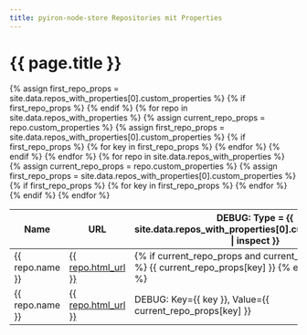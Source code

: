 ```yaml
---
title: pyiron-node-store Repositories mit Properties
---
```


<h1>{{ page.title }}</h1>

<table>
  <thead>
  <tr>
    <th>Name</th>
    <th>URL</th>
    <th>DEBUG: Type = {{ site.data.repos_with_properties[0].custom_properties | inspect }}</th>
    {% assign first_repo_props = site.data.repos_with_properties[0].custom_properties %}
    {% if first_repo_props %}
      {% endif %}
  </tr>
  </thead>
  <tbody>
    {% for repo in site.data.repos_with_properties %}
      <tr>
        <td>{{ repo.name }}</td>
        <td><a href="{{ repo.html_url }}">{{ repo.html_url }}</a></td>
        {% assign current_repo_props = repo.custom_properties %}
        {% assign first_repo_props = site.data.repos_with_properties[0].custom_properties %}
        {% if first_repo_props %}
          {% for key in first_repo_props %}
            <td>
              {% if current_repo_props and current_repo_props[key] %}
                {{ current_repo_props[key] }}
              {% else %}
                -
              {% endif %}
            </td>
          {% endfor %}
        {% endif %}
      </tr>
    {% endfor %}
  {% for repo in site.data.repos_with_properties %}
    <tr>
      <td>{{ repo.name }}</td>
      <td><a href="{{ repo.html_url }}">{{ repo.html_url }}</a></td>
      {% assign current_repo_props = repo.custom_properties %}
      {% assign first_repo_props = site.data.repos_with_properties[0].custom_properties %}
      {% if first_repo_props %}
        {% for key in first_repo_props %}
          <td>
            DEBUG: Key={{ key }}, Value={{ current_repo_props[key] }}
          </td>
        {% endfor %}
      {% endif %}
    </tr>
  {% endfor %}
  </tbody>
</table>

<script src="/test_node_store_pages/assets/js/script.js"></script>
